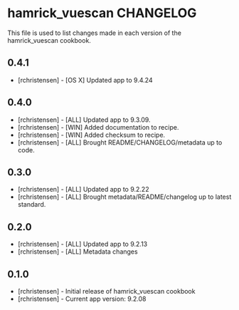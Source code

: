 hamrick_vuescan CHANGELOG
=========================

This file is used to list changes made in each version of the hamrick_vuescan cookbook.

0.4.1
-----
- [rchristensen] - [OS X] Updated app to 9.4.24

0.4.0
-----
- [rchristensen] - [ALL] Updated app to 9.3.09.
- [rchristensen] - [WIN] Added documentation to recipe.
- [rchristensen] - [WIN] Added checksum to recipe.
- [rchristensen] - [ALL] Brought README/CHANGELOG/metadata up to code.

0.3.0
-----
- [rchristensen] - [ALL] Updated app to 9.2.22
- [rchristensen] - [ALL] Brought metadata/README/changelog up to latest standard.

0.2.0
-----
- [rchristensen] - [ALL] Updated app to 9.2.13
- [rchristensen] - [ALL] Metadata changes

0.1.0
-----
- [rchristensen] - Initial release of hamrick_vuescan cookbook
- [rchristensen] - Current app version: 9.2.08